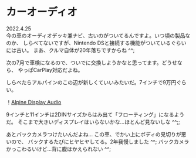 # カーオーディオ

2022.4.25<br />
今の車のオーディオデッキ兼ナビ、古いのがついてるんですよ。いつ頃の製品なのか、
しらべてないですが、Nintendo DSと接続する機能がついているぐらいには古い。
まあ、クルマ自体が20年落ちですからね ^^;

次の7月で車検になるので、ついでに交換しようかなと思ってます。どうせなら、
やっぱCarPlay対応だよね。

しらべたらアルパインのこの辺が新しくていいみたいだ。7インチで9万円ぐらい。

！[Alpine Display Audio](https://www.alpine.co.jp/products/displayaudio)

9インチと11インチは2DINサイズからはみ出て「フローティング」になるようだ。
そこまで大きいディスプレイはいらないかな...ほとんど見ないしな ^^;;

あとバックカメラつけたいんだよね... この車、でかい上にボディの見切りが悪いので、
バックするたびにヒヤヒヤしてる。2年我慢しました ^^;
バックカメラかっこわるいけど...背に腹はかえられない ^^;